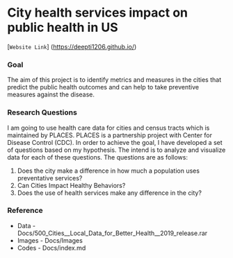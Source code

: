 # City health services impact on public health in US 

[`Website Link`] (https://deepti1206.github.io/)


### Goal
The aim of this project is to identify metrics and measures in the cities that predict the public health outcomes and can help to take preventive measures against the disease.

### Research Questions

I am going to use health care data for cities and census tracts which is maintained by PLACES. PLACES is a partnership project with Center for Disease Control (CDC). In order to achieve the goal, I have developed a set of questions based on my hypothesis. The intend is to analyze and visualize data for each of these questions. The questions are as follows:

1. Does the city make a difference in how much a population uses preventative services?
2. Can Cities Impact Healthy Behaviors?
3. Does the use of health services make any difference in the city?


### Reference

- Data - Docs/500_Cities__Local_Data_for_Better_Health__2019_release.rar
- Images - Docs/Images
- Codes - Docs/index.md
